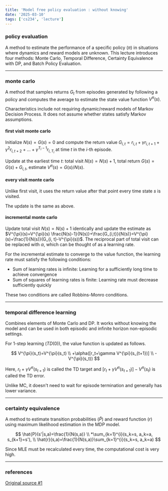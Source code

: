 ```yaml
---
title: 'Model free policy evaluation : without knowing'
date: '2025-03-10'
tags: ['cs234', 'lecture']
---
```


### policy evaluation

A method to estimate the performance of a specific policy ($\pi$) in situations where dynamics and reward models are unknown. This lecture introduces four methods: Monte Carlo, Temporal Difference, Certainty Equivalence with DP, and Batch Policy Evaluation.

---

### monte carlo

A method that samples returns $G_t$ from episodes generated by following a policy and computes the average to estimate the state value function $V^{\pi}(s)$.

Characteristics include not requiring dynamic/reward models of Markov Decision Process. It does not assume whether states satisfy Markov assumptions.

#### first visit monte carlo

Initialize $N(s)=G(s)=0$ and compute the return value $G_{i, t}=r_{i,t}+\gamma r_{i, t+1}+\gamma^2 r_{i, t+2} + ... +\gamma^{T_i-1}r_{i, T_i}$ at time $t$ in the $i$-th episode.

Update at the earliest time $t$: total visit $N(s)=N(s)+1$, total return $G(s)=G(s) + G_{i, t}$, estimate $V^{\pi}(s)=G(s)/N(s)$.

#### every visit monte carlo

Unlike first visit, it uses the return value after that point every time state $s$ is visited.

The update is the same as above.

#### incremental monte carlo

Update total visit $N(s)=N(s)+1$ identically and update the estimate as $V^{\pi}(s)=V^{\pi}(s) \frac{N(s)-1}{N(s)}+\frac{G_{i,t}}{N(s)}=V^{\pi}(s)+\frac{1}{N(s)}(G_{i, t}-V^{\pi}(s))$. The reciprocal part of total visit can be replaced with $\alpha$, which can be thought of as a learning rate.

For the incremental estimate to converge to the value function, the learning rate must satisfy the following conditions:

- Sum of learning rates is infinite: Learning for a sufficiently long time to achieve convergence
- Sum of squares of learning rates is finite: Learning rate must decrease sufficiently quickly

These two conditions are called Robbins-Monro conditions.

---

### temporal difference learning

Combines elements of Monte Carlo and DP. It works without knowing the model and can be used in both episodic and infinite horizon non-episodic settings.

For 1-step learning ($TD(0)$), the value function is updated as follows.

$$
V^{\pi}(s_t)=V^{\pi}(s_t) \\
+\alpha([r_t+\gamma V^{\pi}(s_{t+1})] \\
-V^{\pi}(s_t))
$$

Here, $r_t+\gamma V^{\pi}(s_{t+1})$ is called the TD target and $[r_t+\gamma V^{\pi}(s_{t+1})]-V^{\pi}(s_t)$ is called the TD error.

Unlike MC, it doesn't need to wait for episode termination and generally has lower variance.

---

### certainty equivalence

A method to estimate transition probabilities ($\hat{P}$) and reward function ($r$) using maximum likelihood estimation in the MDP model.

$$
\hat{P}(s'|s,a)=\frac{1}{N(s,a)} \\
*\sum_{k=1}^{i}(s_k=s, a_k=a, s_{k+1}=s'), \\
\hat{r}(s,a)=\frac{1}{N(s,a)}\sum_{k=1}^{i}(s_k=s, a_k=a)
$$

Since MLE must be recalculated every time, the computational cost is very high.

---

### references

[Original source #1](https://youtu.be/jjq51TRNVvk?si=FeiVLMXaoJss02zc)



